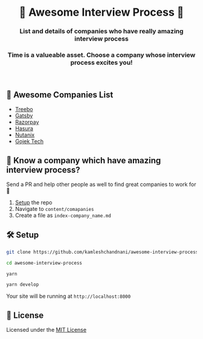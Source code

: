 <h1 align="center">
  🤩 Awesome Interview Process 🤩
</h1>
<h3 align="center">List and details of companies who have really amazing interview process</h3>
<h3 align="center">Time is a valueable asset. Choose a company whose interview process excites you!</h3>
<br/>

## 🤩 Awesome Companies List

- [Treebo](content/companies/01-treebo.md)
- [Gatsby](content/companies/02-gatsby.md)
- [Razorpay](content/companies/03-razorpay.md)
- [Hasura](content/companies/04-hasura.md)
- [Nutanix](content/companies/05-nutanix.md)
- [Gojek Tech](content/companies/06-gojek-tech.md)

## 🤔 Know a company which have amazing interview process?

Send a PR and help other people as well to find great companies to work for 💪

1. [Setup](#setup) the repo
2. Navigate to `content/comapanies`
3. Create a file as `index-company_name.md`

## 🛠 Setup

```bash
git clone https://github.com/kamleshchandnani/awesome-interview-process.git

cd awesome-interview-process

yarn

yarn develop
```

Your site will be running at `http://localhost:8000`

## 📝 License

Licensed under the [MIT License](LICENSE.md)
